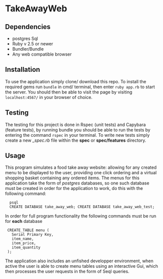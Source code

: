 # TakeAwayWeb

## Dependencies

  - postgres Sql
  - Ruby v 2.5 or newer
  - Bundler/Bundle
  - Any web compatible browser
  
## Installation

To use the application simply clone/ download this repo. To install the required gems run `bundle` in cmd/ terminal, then enter `ruby app.rb` to start the server. You should then be able to visit the page by visiting `localhost:4567/` in your browser of choice.

## Testing

The testing for this project is done in Rspec (unit tests) and Capybara (feature tests), by running bundle you should be able to run the tests by entering the command `rspec` in your terminal. To write new tests simply create a new *_spec.rb* file within the **spec** or **spec/features** directory.

## Usage

This program simulates a food take away website: allowing for any created menu to be displayed to the user, providing one click ordering and a virtual shopping basket containing any ordered items. The menus for this application take the form of *postgres* databases, so one such database must be created in order for the application to work, do this with the following command:

  ```
    psql
    CREATE DATABASE take_away_web; CREATE DATABASE take_away_web_test;
 ```
 In order for full program functionality the following commands must be run for **each** database
 
 ```
  CREATE_TABLE menu (
    Serial Primary Key,
    item_name,
    item_price,
    item_quantity
  );
 ```

The application also includes an unfished developper environment, when active the user is able to create menu tables using an interactive Gui, which then processes the user requests in the form of Seql queries.
